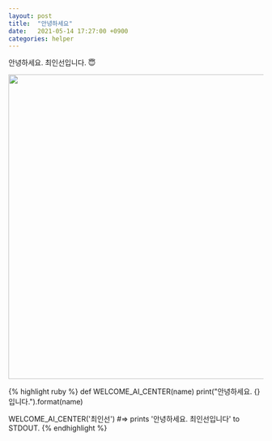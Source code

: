 ```yaml
---
layout: post
title:  "안녕하세요"
date:   2021-05-14 17:27:00 +0900
categories: helper
---
```


안녕하세요. 최인선입니다. 😇

  <img src="http://blog.newswire.co.kr/wp-content/uploads/2015/07/%EC%97%AC%EB%A6%84%EC%B2%A0-%EB%A7%88%EC%BC%80%ED%8C%85.jpg" width="600"/>


{% highlight ruby %}
def WELCOME_AI_CENTER(name)
  print("안녕하세요. {}입니다.").format(name)


WELCOME_AI_CENTER('최인선')
#=> prints '안녕하세요. 최인선입니다' to STDOUT.
{% endhighlight %}
